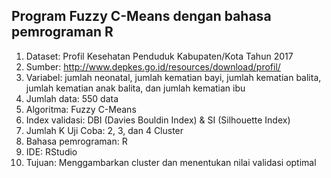 ## Program Fuzzy C-Means dengan bahasa pemrograman R

1. Dataset: Profil Kesehatan Penduduk Kabupaten/Kota Tahun 2017
2. Sumber: http://www.depkes.go.id/resources/download/profil/
3. Variabel: jumlah neonatal, jumlah kematian bayi, jumlah kematian balita, jumlah kematian anak balita, dan jumlah kematian ibu
4. Jumlah data: 550 data
5. Algoritma: Fuzzy C-Means
6. Index validasi: DBI (Davies Bouldin Index) & SI (Silhouette Index)
7. Jumlah K Uji Coba: 2, 3, dan 4 Cluster
8. Bahasa pemrograman: R
9. IDE: RStudio
10. Tujuan: Menggambarkan cluster dan menentukan nilai validasi optimal
